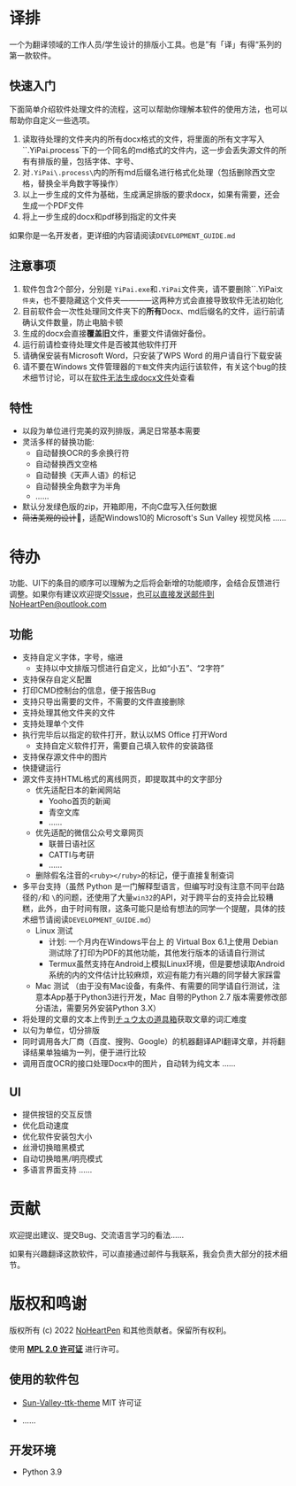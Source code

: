 # 译排

一个为翻译领域的工作人员/学生设计的排版小工具。也是”有「译」有得“系列的第一款软件。

## 快速入门

下面简单介绍软件处理文件的流程，这可以帮助你理解本软件的使用方法，也可以帮助你自定义一些选项。

1. 读取待处理的文件夹内的所有docx格式的文件，将里面的所有文字写入``.YiPai\.process\`下的一个同名的md格式的文件内，这一步会丢失源文件的所有有排版的量，包括字体、字号、
2. 对`.YiPai\.process\`内的所有md后缀名进行格式化处理（包括删除西文空格，替换全半角数字等操作）
3. 以上一步生成的文件为基础，生成满足排版的要求docx，如果有需要，还会生成一个PDF文件
4. 将上一步生成的docx和pdf移到指定的文件夹

如果你是一名开发者，更详细的内容请阅读`DEVELOPMENT_GUIDE.md`

##  注意事项

1. 软件包含2个部分，分别是 `YiPai.exe`和`.YiPai`文件夹，请不要删除``.YiPai`文件夹`，也不要隐藏这个文件夹————这两种方式会直接导致软件无法初始化
2. 目前软件会一次性处理同文件夹下的**所有**Docx、md后缀名的文件，运行前请确认文件数量，防止电脑卡顿
3. 生成的docx会直接**覆盖旧**文件，重要文件请做好备份。
4. 运行前请检查待处理文件是否被其他软件打开
5. 请确保安装有Microsoft Word，只安装了WPS Word 的用户请自行下载安装
6. 请不要在Windows 文件管理器的`下载`文件夹内运行该软件，有关这个bug的技术细节讨论，可以在[软件无法生成docx文件](https://github.com/NoHeartPen/YiPai/issues/1)处查看

## 特性 

- 以段为单位进行完美的双列排版，满足日常基本需要
- 灵活多样的替换功能: 
    - 自动替换OCR的多余换行符
    - 自动替换西文空格
    - 自动替换《天声人语》的标记
    - 自动替换全角数字为半角
    - ……
- 默认分发绿色版的zip，开箱即用，不向C盘写入任何数据
- ~~简洁美观的设计~~🤣，适配Windows10的 Microsoft's Sun Valley 视觉风格
……

# 待办

功能、UI下的条目的顺序可以理解为之后将会新增的功能顺序，会结合反馈进行调整。如果你有建议欢迎提交[Issue](https://github.com/NoHeartPen/YiPai/issues)，也可以直接发送邮件到NoHeartPen@outlook.com

## 功能

- 支持自定义字体，字号，缩进
    - 支持以中文排版习惯进行自定义，比如“小五”、“2字符”
- 支持保存自定义配置
- 打印CMD控制台的信息，便于报告Bug
- 支持只导出需要的文件，不需要的文件直接删除
- 支持处理其他文件夹的文件
- 支持处理单个文件
- 执行完毕后以指定的软件打开，默认以MS Office 打开Word
    - 支持自定义软件打开，需要自己填入软件的安装路径
- 支持保存源文件中的图片
- 快捷键运行
- 源文件支持HTML格式的离线网页，即提取其中的文字部分
    - 优先适配日本的新闻网站
        - Yooho首页的新闻
        - 青空文库
        - ……
    - 优先适配的微信公众号文章网页 
        - 联普日语社区
        - CATTI与考研
        - ……
    - 删除假名注音的`<ruby></ruby>`的标记，便于直接复制查词
- 多平台支持（虽然 Python 是一门解释型语言，但编写时没有注意不同平台路径的`/`和 `\`的问题，还使用了大量`win32`的API，对于跨平台的支持会比较糟糕，此外，由于时间有限，这条可能只是给有想法的同学一个提醒，具体的技术细节请阅读`DEVELOPMENT_GUIDE.md`）
    - Linux 测试 
        - 计划: 一个月内在Windows平台上 的 Virtual Box 6.1上使用 Debian 测试除了打印为PDF的其他功能，其他发行版本的话请自行测试
        - Termux虽然支持在Android上模拟Linux环境，但是要想读取Android系统的内的文件估计比较麻烦，欢迎有能力有兴趣的同学替大家踩雷
    - Mac 测试 （由于没有Mac设备，有条件、有需要的同学请自行测试，注意本App基于Python3进行开发，Mac 自带的Python 2.7 版本需要修改部分语法，需要另外安装Python 3.X）
- 将处理的文章的文本上传到[チュウ太の道具箱](https://chuta.cegloc.tsukuba.ac.jp/tools.html)获取文章的词汇难度
- 以句为单位，切分排版
- 同时调用各大厂商（百度、搜狗、Google）的机器翻译API翻译文章，并将翻译结果单独编为一列，便于进行比较
- 调用百度OCR的接口处理Docx中的图片，自动转为纯文本
……

## UI

- 提供按钮的交互反馈
- 优化启动速度
- 优化软件安装包大小
- 丝滑切换暗黑模式
- 自动切换暗黑/明亮模式
- 多语言界面支持
……

# 贡献

欢迎提出建议、提交Bug、交流语言学习的看法……

如果有兴趣翻译这款软件，可以直接通过邮件与我联系，我会负责大部分的技术细节。

# 版权和鸣谢

版权所有 (c) 2022 [NoHeartPen](https://github.com/NoHeartPen) 和其他贡献者。保留所有权利。

使用 **[MPL 2.0 许可证](https://github.com/NoHeartPen/YiPai/blob/main/LICENSE)** 进行许可。

## 使用的软件包

- [Sun-Valley-ttk-theme](https://github.com/rdbende/Sun-Valley-ttk-theme) MIT 许可证

- ……

## 开发环境

- Python 3.9 
